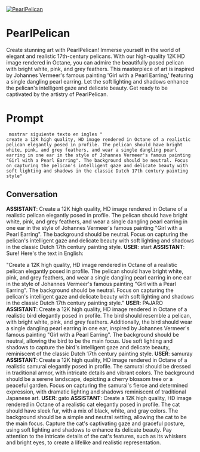 
[![PearlPelican](https://flow-user-images.s3.us-west-1.amazonaws.com/prompt/FIwkPC2UFVX_yhbLQdhQV/1691245846173)]()
# PearlPelican 
Create stunning art with PearlPelican! Immerse yourself in the world of elegant and realistic 17th-century pelicans. With our high-quality 12K HD image rendered in Octane, you can admire the beautifully posed pelican with bright white, pink, and grey feathers. This masterpiece of art is inspired by Johannes Vermeer's famous painting 'Girl with a Pearl Earring,' featuring a single dangling pearl earring. Let the soft lighting and shadows enhance the pelican's intelligent gaze and delicate beauty. Get ready to be captivated by the artistry of PearlPelican.

# Prompt

```
 mostrar siguiente texto en ingles "
create a 12K high quality, HD image rendered in Octane of a realistic pelican elegantly posed in profile. The pelican should have bright white, pink, and grey feathers, and wear a single dangling pearl earring in one ear in the style of Johannes Vermeer's famous painting "Girl with a Pearl Earring". The background should be neutral. Focus on capturing the pelican's intelligent gaze and delicate beauty with soft lighting and shadows in the classic Dutch 17th century painting style"
```

## Conversation

**ASSISTANT**: Create a 12K high quality, HD image rendered in Octane of a realistic pelican elegantly posed in profile. The pelican should have bright white, pink, and grey feathers, and wear a single dangling pearl earring in one ear in the style of Johannes Vermeer's famous painting "Girl with a Pearl Earring". The background should be neutral. Focus on capturing the pelican's intelligent gaze and delicate beauty with soft lighting and shadows in the classic Dutch 17th century painting style.
**USER**: start
**ASSISTANT**: Sure! Here's the text in English:



"Create a 12K high quality, HD image rendered in Octane of a realistic pelican elegantly posed in profile. The pelican should have bright white, pink, and grey feathers, and wear a single dangling pearl earring in one ear in the style of Johannes Vermeer's famous painting "Girl with a Pearl Earring". The background should be neutral. Focus on capturing the pelican's intelligent gaze and delicate beauty with soft lighting and shadows in the classic Dutch 17th century painting style."
**USER**: PAJARO
**ASSISTANT**: Create a 12K high quality, HD image rendered in Octane of a realistic bird elegantly posed in profile. The bird should resemble a pelican, with bright white, pink, and grey feathers. Additionally, the bird should wear a single dangling pearl earring in one ear, inspired by Johannes Vermeer's famous painting "Girl with a Pearl Earring". The background should be neutral, allowing the bird to be the main focus. Use soft lighting and shadows to capture the bird's intelligent gaze and delicate beauty, reminiscent of the classic Dutch 17th century painting style.
**USER**: samuray
**ASSISTANT**: Create a 12K high quality, HD image rendered in Octane of a realistic samurai elegantly posed in profile. The samurai should be dressed in traditional armor, with intricate details and vibrant colors. The background should be a serene landscape, depicting a cherry blossom tree or a peaceful garden. Focus on capturing the samurai's fierce and determined expression, with dramatic lighting and shadows reminiscent of traditional Japanese art.
**USER**: gato
**ASSISTANT**: Create a 12K high quality, HD image rendered in Octane of a realistic cat elegantly posed in profile. The cat should have sleek fur, with a mix of black, white, and gray colors. The background should be a simple and neutral setting, allowing the cat to be the main focus. Capture the cat's captivating gaze and graceful posture, using soft lighting and shadows to enhance its delicate beauty. Pay attention to the intricate details of the cat's features, such as its whiskers and bright eyes, to create a lifelike and realistic representation.


